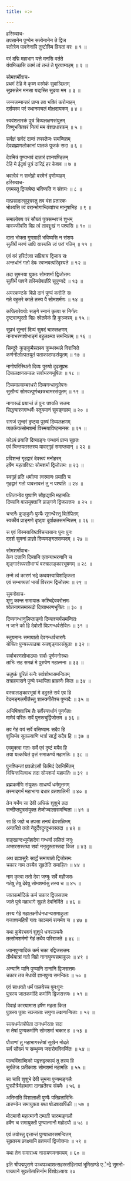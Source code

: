 ```yaml
---
title: ०२०

---
```

हरिरुवाच-  
तपसानेन पुण्येन सत्येनानेन ते द्विज  
स्तोत्रेण पावनेनापि तुष्टोस्मि व्रियतां वरः ॥ १ ॥


वरं दद्मि महाभाग यत्ते मनसि वर्तते  
यंयमिच्छसि कामं त्वं तन्तं ते पूरयाम्यहम् ॥ २ ॥


सोमशर्मोवाच-  
प्रथमं देहि मे कृष्ण वरमेकं सुवाञ्छितम्  
सुप्रसन्नेन मनसा यद्यस्ति सुदया मम ॥ ३ ॥


जन्मजन्मान्तरं प्राप्य तव भक्तिं करोम्यहम्  
दर्शयस्व परं स्थानमचलं मोक्षदायकम् ॥ ४ ॥


स्ववंशतारकं पुत्रं दिव्यलक्षणसंयुतम्  
विष्णुभक्तिपरं नित्यं मम वंशप्रधारकम् ॥ ५ ॥


सर्वज्ञं सर्वदं दान्तं तपस्तेजः समन्वितम्  
देवब्राह्मणलोकानां पालकं पूजकं सदा ॥ ६ ॥


देवमित्रं पुण्यभावं दातारं ज्ञानपण्डितम्  
देहि मे ईदृशं पुत्रं दारिद्रं हर केशव ॥ ७ ॥


भवत्वेवं न सन्देहो वरमेनं वृणोम्यहम्  
हरिरुवाच-  
एवमस्तु द्विजश्रेष्ठ भविष्यति न संशयः ॥ ८ ॥


मत्प्रसादात्सुपुत्रस्तु तव वंश प्रतारकः  
भोक्ष्यसि त्वं वरान्भोगान्दिव्यांश्च मानुषानिह ॥ ९ ॥


समालोक्य परं सौख्यं पुत्रसम्भवजं शुभम्  
यावज्जीवसि विप्र त्वं तावद्दुःखं न पश्यसि ॥ १० ॥


दाता भोक्ता गुणग्राही भविष्यसि न संशयः  
सुतीर्थे मरणं चापि यास्यसि त्वं परां गतिम् ॥ ११ ॥


एवं वरं हरिर्दत्त्वा सप्रियाय द्विजाय सः  
अन्तर्धानं गतो देवः स्वप्नवत्परिदृश्यते ॥ १२ ॥


तदा सुमनया युक्तः सोमशर्मा द्विजोत्तमः  
सुतीर्थे पावने तस्मिन्रेवातीरे सुपुण्यदे ॥ १३ ॥


अमरकण्टके विप्रो दानं पुण्यं करोति सः  
गते बहुतरे काले तस्य वै सोमशर्मणः ॥ १४ ॥


कपिलारेवयोः सङ्गे स्नानं कृत्वा स निर्गतः  
दृष्टवान्पुरतो विप्रः श्वेतमेकं हि कुञ्जरम् ॥ १५ ॥


सुप्रभं सुन्दरं दिव्यं सुमदं चारुलक्षणम्  
नानाभरणशोभाङ्गं बहुलक्ष्म्या समन्वितम् ॥ १६ ॥


सिन्दूरैः कुङ्कुमैस्तस्य कुम्भस्थले विराजिते  
कर्णनीलोत्पलयुतं पताकादण्डसंयुतम् ॥ १७ ॥


नागोपरिस्थितो दिव्यः पुरुषो दृढसुप्रभः  
दिव्यलक्षणसम्पन्नः सर्वाभरणभूषितः ॥ १८ ॥


दिव्यमाल्याम्बरधरो दिव्यगन्धानुलेपनः  
सुसौम्यं सोमवत्पूर्णच्छत्रचामरसंयुतम् ॥ १९ ॥


नागारूढं प्रयान्तं तं पुनः पश्यति सत्तमः  
सिद्धचारणगन्धर्वैः स्तूयमानं सुमङ्गलम् ॥ २० ॥


सगजं सुन्दरं दृष्ट्वा पुरुषं दिव्यलक्षणम्  
व्यतर्कयत्सोमशर्मा विस्मयाविष्टमानसः ॥ २१ ॥


कोऽयं प्रयाति दिव्याङ्गः पन्थानं प्राप्य सुव्रतः  
एवं चिन्तयतस्तस्य यावद्गृहं समाप्तवान् ॥ २२ ॥


प्रविशन्तं गृहद्वारं देवरूपं मनोहरम्  
हर्षेण महताविष्टः सोमशर्मा द्विजोत्तमः ॥ २३ ॥


स्वगृहं प्रति धर्मात्मा त्वरमाणः प्रयाति च  
गृहद्वारं गतो यावत्तावत्तं तु न पश्यति ॥ २४ ॥


पतितान्येव पुष्पाणि सौहृद्यानि महामतिः  
दिव्यानि वासयुक्तानि प्राङ्गणे द्विजसत्तमः ॥ २५ ॥


चन्दनैः कुङ्कुमैः पुण्यैः सुगन्धैस्तु विलेपितम्  
स्वकीयं प्राङ्गणे दृष्ट्वा दूर्वाक्षतसमन्वितम् ॥ २६ ॥


स एवं विस्मयाविष्टश्चिन्तयानः पुनः पुनः  
ददर्श सुमनां प्राज्ञो दिव्यमङ्गलसम्पदम् ॥ २७ ॥


सोमशर्मोवाच-  
केन दत्तानि दिव्यानि एतान्याभरणानि च  
शृङ्गारंरूपसौभाग्यं वस्त्रालङ्कारभूषणम् ॥ २८ ॥


तन्मे त्वं कारणं भद्रे कथयस्वाविशङ्किता  
एवं सम्भाष्यतां भार्यां विरराम द्विजोत्तमः ॥ २९ ॥


सुमनोवाच-  
शृणु कान्त समायातः कश्चिद्देववरोत्तमः  
श्वेतनागसमारूढो दिव्याभरणभूषितः ॥ ३० ॥


दिव्यगन्धानुलिप्ताङ्गो दिव्याश्चर्यसमन्वितः  
न जाने को हि देवोसौ विप्रगन्धर्वसेवितः ॥ ३१ ॥


स्तूयमानः समायातो देवगन्धर्वचारणैः  
योषितः पुण्यरूपाढ्या रूपशृङ्गारसंयुताः ॥ ३२ ॥


सर्वाभरणशोभाढ्याः सर्वाः पूर्णमनोरथाः  
ताभिः सह समक्षं मे पुरुषेण महात्मना ॥ ३३ ॥


चतुष्कं पूरितं रत्नैः सर्वशोभासमन्वितम्  
तत्राहमासने पुण्ये स्थापिता ब्राह्मणैः किल ॥ ३४ ॥


वस्त्रालङ्कारभूषां मे ददुस्ते सर्व एव हि  
वेदमङ्गलगीतैस्तु शास्त्रगीतैश्च पुण्यदैः ॥ ३५ ॥


अभिषिक्तास्मि तैः सर्वैरन्तर्धानं पुनर्गताः  
मामेवं परितः सर्वे पुनरूचुर्द्विजोत्तम ॥ ३६ ॥


तव गेहं वयं सर्वे वसिष्यामः सदैव हि  
शुचिर्भव सुकल्याणि भर्त्रा सार्द्धं सदैव हि ॥ ३७ ॥


एवमुक्त्वा गताः सर्वे एवं दृष्टं मयैव हि  
तया यत्कथितं वृत्तं समाकर्ण्य महामतिः ॥ ३८ ॥


पुनश्चिन्तां प्रपन्नोऽसौ किमिदं देवनिर्मितम्  
विचिन्तयित्वाथ तदा सोमशर्मा महामतिः ॥ ३९ ॥


ब्रह्मकर्मणि संयुक्तः साधर्म्यं धर्ममुत्तमम्  
तस्माद्गर्भं महाभागा दधार व्रतशालिनी ॥ ४० ॥


तेन गर्भेण सा देवी अधिकं शुशुभे तदा  
सन्दीप्तपुत्रसंयुक्त तेजोज्वालासमन्विता ॥ ४१ ॥


सा हि जज्ञे च तपसा तनयं देवसन्निभम्  
अन्तरिक्षे ततो नेदुर्देवदुन्दुभयस्तदा ॥ ४२ ॥


शङ्खान्दध्मुर्महादेवा गन्धर्वा ललितं जगुः  
अप्सरसस्तथा सर्वा ननृतुस्तास्तदा किल ॥ ४३ ॥


अथ ब्रह्मासुरैः सार्द्धं समायातो द्विजोत्तमः  
चकार नाम तस्यैव सुव्रतेति समाहितः ॥ ४४ ॥


नाम कृत्वा ततो देवा जग्मुः सर्वे महौजसः  
गतेषु तेषु देवेषु सोमशर्मासु तस्य च ॥ ४५ ॥


जातकर्मादिकं कर्म चकार द्विजसत्तमः  
जाते पुत्रे महाभागे सुव्रते देवनिर्मिते ॥ ४६ ॥


तस्य गेहे महालक्ष्मीर्धनधान्यसमाकुला  
गजाश्वमहिषी गावः काञ्चनं रत्नमेव च ॥ ४७ ॥


यथा कुबेरभवनं शुशुभे धनसञ्चयैः  
तत्सोमशर्मणो गेहं तथैव परिराजते ॥ ४८ ॥


ध्यानपुण्यादिकं कर्म चका रद्विजसत्तमः  
तीर्थयात्रां गतो विप्रो नानापुण्यसमाकुलः ॥ ४९ ॥


अन्यानि यानि पुण्यानि दानानि द्विजसत्तमः  
चकार तत्र मेधावी ज्ञानपुण्य समन्वितः ॥ ५० ॥


एवं साधयते धर्मं पालयेच्च पुनःपुनः  
पुत्रस्य जातकर्मादि कर्माणि द्विजसत्तमः ॥ ५१ ॥


विवाहं कारयामास हर्षेण महता किल  
पुत्रस्य पुत्राः सञ्जाताः सगुणा लक्षणान्विताः ॥ ५२ ॥


सत्यधर्मतपोपेता दानधर्मरताः सदा  
स तेषां पुण्यकर्माणि सोमशर्मा चकार ह ॥ ५३ ॥


पौत्राणां तु महाभागस्तेषां सुखेन मोदते  
सर्वं सौख्यं च सम्भुज्य जरारोगविवर्जितः ॥ ५४ ॥


पञ्चविंशाब्दिको यद्वत्तद्वत्कायं तु तस्य हि  
सूर्यतेजः प्रतीकाशः सोमशर्मा महामतिः ॥ ५५ ॥


सा चापि शुशुभे देवी सुमना पुण्यमङ्गलैः  
पुत्रपौत्रैर्महाभागा दानव्रतैश्च संयमैः ॥ ५६ ॥


अतिभाति विशालाक्षी पुण्यैः पतिव्रतादिभिः  
तारुण्येन समायुक्ता यथा षोडशवार्षिकी ॥ ५७ ॥


मोदमानौ महात्मानौ दम्पती चारुमङ्गलौ  
हर्षेण च समायुक्तौ पुण्यात्मानौ महोदयौ ॥ ५८ ॥


एवं तयोस्तु वृत्तान्तं पुण्याचारसमन्वितम्  
सुव्रतस्य प्रवक्ष्यामि व्रतचर्यां द्विजोत्तमाः ॥ ५९ ॥


यथा तेन समाराध्य नारायणमनामयम् ॥ ६० ॥


 इति श्रीपद्मपुराणे पञ्चपञ्चाशत्सहस्रसंहितायां भूमिखण्डे एेन्द्रे सुमनो-  
पाख्याने सुव्रतोत्पत्तिर्नाम विंशोऽध्यायः २०